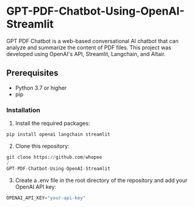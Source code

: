 # GPT-PDF-Chatbot-Using-OpenAI-Streamlit
GPT PDF Chatbot is a web-based conversational AI chatbot that can analyze and summarize the content of PDF files. This project was developed using OpenAI's API, Streamlit, Langchain, and Altair.

## Prerequisites
- Python 3.7 or higher
- pip
### Installation
1. Install the required packages:


```python
pip install openai langchain streamlit
```

2. Clone this repository:

```python
git clone https://github.com/whopee
/
GPT-PDF-Chatbot-Using-OpenAI-Streamlit
```

3. Create a .env file in the root directory of the repository and add your OpenAI API key:

```python
OPENAI_API_KEY="your-api-key"
```


